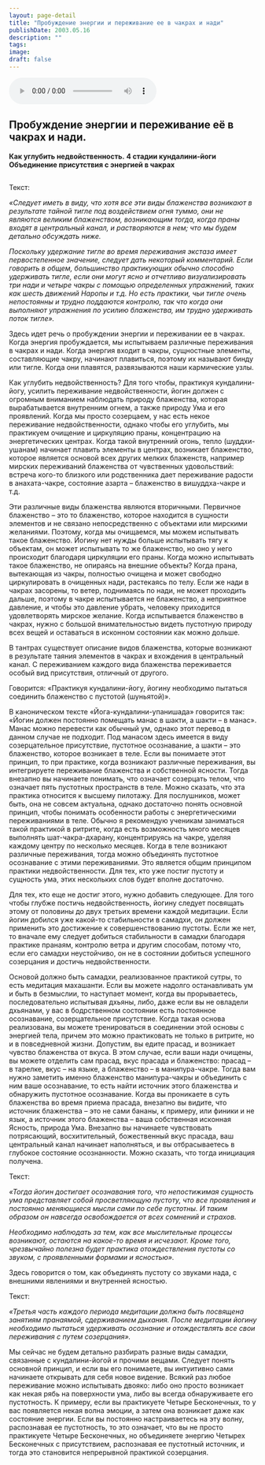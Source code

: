 ```yaml
---
layout: page-detail
title: "Пробуждение энергии и переживание ее в чакрах и нади"
publishDate: 2003.05.16
description: ""
tags:
image:
draft: false
---
```


<audio title="2003.05.16 - Пробуждение энергии и переживание ее в чакрах и нади.mp3" src="/upload/iblock/ddf/ddf6b875529fee728aa796edd77d2c1f.mp3" controls=""></audio>

## 

## **Пробуждение энергии и переживание её в чакрах и нади.**  
 **Как углубить недвойственность.** **4 стадии кундалини-йоги**  
**Объединение присутствия с энергией в чакрах**

## 

  
 Текст:

_«Следует иметь в виду, что хотя все эти виды блаженства возникают в результате тайной тигле под воздействием огня туммо, они не являются великим блаженством, возникающим тогда, когда праны входят в центральный канал, и растворяются в нем; что мы будем детально обсуждать ниже._ 

 _Поскольку удержание тигле во время переживания экстаза имеет первостепенное значение, следует дать некоторый комментарий. Если говорить в общем, большинство практикующих обычно способно удерживать тигле, если они могут ясно и отчетливо визуализировать три нади и четыре чакры с помощью определенных упражнений, таких как шесть движений Наропы и т.д. Но есть практики, чьи тигле очень непостоянны и трудно поддаются контролю, так что когда они выполняют упражнения по усилию блаженства, им трудно удерживать поток тигле»._ 

 Здесь идет речь о пробуждении энергии и переживании ее в чакрах. Когда энергия пробуждается, мы испытываем различные переживания в чакрах и нади. Когда энергия входит в чакры, сущностные элементы, составляющие чакру, начинают плавиться, поэтому их называют бинду или тигле. Когда они плавятся, развязываются наши кармические узлы.

  
 Как углубить недвойственность? Для того чтобы, практикуя кундалини-йогу, усилить переживание недвойственности, йогин должен с огромным вниманием наблюдать природу блаженства, которая вырабатывается внутренним огнем, а также природу Ума и его проявлений. Когда мы просто созерцаем, у нас есть некое переживание недвойственности, однако чтобы его углубить, мы практикуем очищение и циркуляцию праны, концентрацию на энергетических центрах. Когда такой внутренний огонь, тепло (шуддхи-ушанам) начинает плавить элементы в центрах, возникает блаженство, которое является основой всех других мелких блаженств, например мирских переживаний блаженства от чувственных удовольствий: встреча кого-то близкого или родственника дает переживание радости в анахата-чакре, состояние азарта – блаженство в вишуддха-чакре и т.д.

  
 Эти различные виды блаженства являются вторичными. Первичное блаженство – это то блаженство, которое находится в сущности элементов и не связано непосредственно с объектами или мирскими желаниями. Поэтому, когда мы очищаемся, мы можем испытывать такое блаженство. Йогину нет нужды больше испытывать тягу к объектам, он может испытывать то же блаженство, но оно у него происходит благодаря циркуляции его праны. Когда можно испытывать такое блаженство, не опираясь на внешние объекты? Когда прана, вытекающая из чакры, полностью очищена и может свободно циркулировать в очищенных нади, растекаясь по телу. Если же нади в чакрах засорены, то ветер, поднимаясь по нади, не может проходить дальше, поэтому в чакре испытывается не блаженство, а неприятное давление, и чтобы это давление убрать, человеку приходится удовлетворять мирское желание. Когда испытывается блаженство в чакрах, нужно с большой внимательностью видеть пустотную природу всех вещей и оставаться в исконном состоянии как можно дольше.

  
 В тантрах существует описание видов блаженства, которые возникают в результате таяния элементов в чакрах и вхождения в центральный канал. С переживанием каждого вида блаженства переживается особый вид присутствия, отличный от другого.

  
 Говорится: «Практикуя кундалини-йогу, йогину необходимо пытаться соединить блаженство с пустотой (шуньятой)».

  
 В каноническом тексте «Йога-кундалини-упанишада» говорится так: «Йогин должен постоянно помещать манас в шакти, а шакти – в манас». Манас можно перевести как обычный ум, однако этот перевод в данном случае не подходит. Под манасом здесь имеется в виду созерцательное присутствие, пустотное осознавание, а шакти – это блаженство, которое возникает в теле. Если вы понимаете этот принцип, то при практике, когда возникают различные переживания, вы интегрируете переживание блаженства и собственной ясности. Тогда внезапно вы начинаете понимать, что означает созерцать телом, что означает пять пустотных пространств в теле. Можно сказать, что эта практика относится к высшему пилотажу. Для послушников, может быть, она не совсем актуальна, однако достаточно понять основной принцип, чтобы понимать особенности работы с энергетическими переживаниями в теле. Обычно я рекомендую ученикам заниматься такой практикой в ритрите, когда есть возможность много месяцев выполнять шат-чакра-дхарану, концентрируясь на чакре, уделяя каждому центру по несколько месяцев. Когда в теле возникают различные переживания, тогда можно объединять пустотное осознавание с этими переживаниями. Это является общим принципом практики недвойственности. Для тех, кто уже постиг пустоту и сущность ума, этих нескольких слов будет вполне достаточно.

  
 Для тех, кто еще не достиг этого, нужно добавить следующее. Для того чтобы глубже постичь недвойственность, йогину следует посвящать этому от половины до двух третьих времени каждой медитации. Если йогин добился уже какой-то стабильности в самадхи, он должен применить это достижение к совершенствованию пустоты. Если же нет, то вначале ему следует добиться стабильности в самадхи благодаря практике пранаям, контролю ветра и другим способам, потому что, если его самадхи неустойчиво, он не в состоянии добиться успешного созерцания и достичь недвойственности.

  
 Основой должно быть самадхи, реализованное практикой сутры, то есть медитация махашанти. Если вы можете надолго останавливать ум и быть в безмыслии, то наступает момент, когда вы прорываетесь, последовательно испытывая дхьяны, либо, даже если вы не овладели дхьянами, у вас в бодрственном состоянии есть постоянное осознавание, созерцательное присутствие. Когда такая основа реализована, вы можете тренироваться в соединении этой основы с энергией тела, причем это можно практиковать не только в ритрите, но и в повседневной жизни. Допустим, вы едите прасад, и возникает чувство блаженства от вкуса. В этом случае, если ваши нади очищены, вы можете отделить сам прасад, вкус прасада и блаженство: прасад – в тарелке, вкус – на языке, а блаженство – в манипура-чакре. Тогда вам нужно заметить именно блаженство манипура-чакры и объединить с ним ваше осознавание, то есть найти источник этого блаженства и обнаружить пустотное осознавание. Когда вы проникаете в суть блаженства во время приема прасада, внезапно вы видите, что источник блаженства – это не сами бананы, к примеру, или финики и не язык, а источник этого блаженства – ваша собственная исконная Ясность, природа Ума. Внезапно вы начинаете чувствовать потрясающий, восхитительный, божественный вкус прасада, ваш центральный канал начинает наполняться, и вы отбрасываетесь в глубокое состояние осознанности. Можно сказать, что тогда инициация получена.

  
 Текст:

_«Тогда йогин достигает осознавания того, что непостижимая сущность ума представляет собой просветляющую пустоту, что все проявления и постоянно меняющиеся мысли сами по себе пустотны. И таким образом он навсегда освобождается от всех сомнений и страхов._ 

 _Необходимо наблюдать за тем, как все мыслительные процессы возникают, остаются на какое-то время и исчезают. Кроме того, чрезвычайно полезна будет практика отождествления пустоты со звуком, с проявленными формами и ясностью»._ 

 Здесь говорится о том, как объединять пустоту со звуками нада, с внешними явлениями и внутренней ясностью.

  
 Текст:

_«Третья часть каждого периода медитации должна быть посвящена занятиям пранаямой, сдерживанием дыхания. После медитации йогину необходимо пытаться удерживать осознание и отождествлять все свои переживания с путем созерцания»._ 

  
 Мы сейчас не будем детально разбирать разные виды самадхи, связанные с кундалини-йогой и прочими вещами. Следует понять основной принцип, и если вы его понимаете, вы интуитивно сами начинаете открывать для себя новое видение. Всякий раз любое переживание можно испытывать двояко: либо оно просто возникает как некая рябь на поверхности ума, либо вы всегда обнаруживаете его пустотность. К примеру, если вы практикуете Четыре Бесконечных, то у вас появляется некая волна эмоции, а затем она возникает даже как состояние энергии. Если вы постоянно настраиваетесь на эту волну, распознавая ее пустотность, то это означает, что вы не просто практикуете Четыре Бесконечных, но объединяете энергию Четырех Бесконечных с присутствием, распознавая ее пустотный источник, и тогда это становится непрерывной практикой созерцания.
  
  
